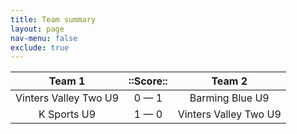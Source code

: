 ```yaml
---
title: Team summary
layout: page
nav-menu: false
exclude: true
---
```




|        Team 1         |  ::Score::  |        Team 2         |
|:---------------------:|:-----------:|:---------------------:|
| Vinters Valley Two U9 | 0 &mdash; 1 |    Barming Blue U9    |
|      K Sports U9      | 1 &mdash; 0 | Vinters Valley Two U9 |

 <br /><br /><br />